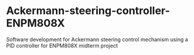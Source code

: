 # Ackermann-steering-controller-ENPM808X
Software development for Ackermann steering control mechanism using a PID controller for ENPM808X midterm project
